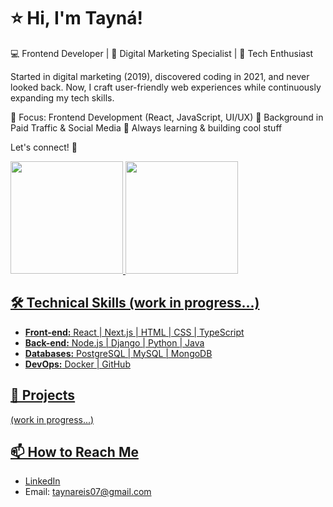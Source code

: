 # ⭐ Hi, I'm Tayná!

💻 Frontend Developer | 🎯 Digital Marketing Specialist | 🚀 Tech Enthusiast

Started in digital marketing (2019), discovered coding in 2021, and never looked back. Now, I craft user-friendly web experiences while continuously expanding my tech skills.

🔹 Focus: Frontend Development (React, JavaScript, UI/UX)
🔹 Background in Paid Traffic & Social Media
🔹 Always learning & building cool stuff

Let's connect! 🚀

<div>
<a href="https://github.com/tayreis">
<img loading="lazy" height="180em" src="https://github-readme-stats.vercel.app/api/top-langs/?username=tayreis&layout=compact&langs_count=7&theme=radical"/>
<img loading="lazy" height="180em" src="https://github-readme-stats.vercel.app/api?username=tayreis&theme=radical&show_icons=true"/>
</div>

## 🛠️ Technical Skills (work in progress...)
- **Front-end:** React | Next.js | HTML | CSS | TypeScript
- **Back-end:** Node.js | Django | Python | Java
- **Databases:** PostgreSQL | MySQL | MongoDB
- **DevOps:** Docker | GitHub

## 💼 Projects 
(work in progress...)

## 📫 How to Reach Me
- [LinkedIn](https://www.linkedin.com/in/taynareis/)
- Email: taynareis07@gmail.com

